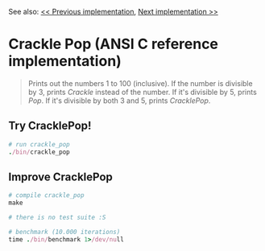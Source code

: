 See also: [<< Previous implementation](..../ruby/02_pattern), [Next implementation >>](../02_print_to_stderr)

Crackle Pop (ANSI C reference implementation)
=============================================

> Prints out the numbers 1 to 100 (inclusive). If the number is divisible by 3, prints _Crackle_ instead of the number. If it's divisible by 5, prints _Pop_. If it's divisible by both 3 and 5, prints _CracklePop_.

Try CracklePop!
---------------

```ruby
# run crackle_pop
./bin/crackle_pop
```

Improve CracklePop
------------------

```ruby
# compile crackle_pop
make

# there is no test suite :S

# benchmark (10.000 iterations)
time ./bin/benchmark 1>/dev/null
```
